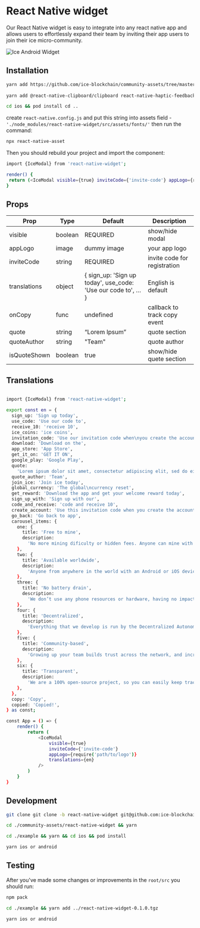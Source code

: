 

# React Native widget

Our React Native widget is easy to integrate into any react native app and allows users to effortlessly expand their team by inviting their app users to join their ice micro-community.


![Ice Android Widget](https://media2.giphy.com/media/v1.Y2lkPTc5MGI3NjExNjZmZGMwYjNmMDZhYWJlNWZmOWJjY2FkMmM5NjM0NjhmZjVjNjEwNiZlcD12MV9pbnRlcm5hbF9naWZzX2dpZklkJmN0PWc/zN0rgUMX7QQFeImsmJ/giphy.gif)

## Installation

```bash
yarn add https://github.com/ice-blockchain/community-assets/tree/master/react-native-widget
  
yarn add @react-native-clipboard/clipboard react-native-haptic-feedback react-native-snap-carousel

cd ios && pod install cd ..
```
create `react-native.config.js` and put this string into assets field - `'./node_modules/react-native-widget/src/assets/fonts/'` then run the command:

```bash
npx react-native-asset
```
Then you should rebuild your project and import the component:

```bash
import {IceModal} from 'react-native-widget';

render() {
 return (<IceModal visible={true} inviteCode={'invite-code'} appLogo={require('path/to/logo')} />)
}
```
## Props
Prop | Type | Default | Description
|--- |--- |--- |---
visible | boolean | REQUIRED | show/hide modal | 
appLogo | image | dummy image | your app logo | 
inviteCode | string | REQUIRED | invite code for registration | 
translations | object | { sign_up: 'Sign up today', use_code: 'Use our code to', … } | English is default | 
onCopy | func | undefined | callback to track copy event | 
quote | string | “Lorem Ipsum” | quote section | 
quoteAuthor | string | "Team" | quote author | 
isQuoteShown | boolean | true | show/hide quete section | 

## Translations

```bash

import {IceModal} from 'react-native-widget';

export const en = {
  sign_up: 'Sign up today',
  use_code: 'Use our code to',
  receive_10: 'receive 10',
  ice_coins: 'ice coins',
  invitation_code: 'Use our invitation code when\nyou create the account.',
  download: 'Download on the',
  app_store: 'App Store',
  get_it_on: 'GET IT ON',
  google_play: 'Google Play',
  quote:
    'Lorem ipsum dolor sit amet, consectetur adipiscing elit, sed do eiusmod tempor incididunt ut labore et dolore magna aliqua. Ut enim ad minim veniam, quis nostrud exercitation ullamco laboris nisi ut aliquip ex ea commodo consequat.',
  quote_author: 'Team',
  join_ice: 'Join ice today',
  global_currency: 'The global\ncurrency reset',
  get_reward: 'Download the app and get your welcome reward today',
  sign_up_with: 'Sign up with our',
  code_and_receive: 'code and receive 10',
  create_account: 'Use this invitation code when you create the account',
  go_back: 'Go back to app',
  carousel_items: {
    one: {
      title: 'Free to mine',
      description:
        'No more mining dificulty or hidden fees. Anyone can mine with just a mobile phone.',
    },
    two: {
      title: 'Available worldwide',
      description:
        'Anyone from anywhere in the world with an Android or iOS device can join ice.',
    },
    three: {
      title: 'No battery drain',
      description:
        'We don’t use any phone resources or hardware, having no impact on battery or network.',
    },
    four: {
      title: 'Decentralized',
      description:
        'Everything that we develop is run by the Decentralized Autonomous Organization (DAO).',
    },
    five: {
      title: 'Community-based',
      description:
        'Growing up your team builds trust across the network, and increases earnings for everybody.',
    },
    six: {
      title: 'Transparent',
      description:
        'We are a 100% open-source project, so you can easily keep track of our development.',
    },
  },
  copy: 'Copy',
  copied: 'Copied!',
} as const;

const App = () => {
    render() {
        return (
            <IceModal
                visible={true} 
                inviteCode={'invite-code'} 
                appLogo={require('path/to/logo')} 
                translations={en} 
            />
        )
    }
}
```

## Development

```bash
git clone git clone -b react-native-widget git@github.com:ice-blockchain/community-assets.git

cd ./community-assets/react-native-widget && yarn

cd ./example && yarn && cd ios && pod install

yarn ios or android
```

## Testing

After you've made some changes or improvements in the `root/src` you should run:

```bash
npm pack

cd ./example && yarn add ../react-native-widget-0.1.0.tgz

yarn ios or android
```
